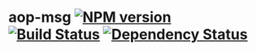 # aop-msg [![NPM version](https://badge.fury.io/js/aop-msg.png)](http://badge.fury.io/js/aop-msg) [![Build Status](https://travis-ci.org/kaelzhang/node-aop-msg.png?branch=master)](https://travis-ci.org/kaelzhang/node-aop-msg) [![Dependency Status](https://gemnasium.com/kaelzhang/node-aop-msg.png)](https://gemnasium.com/kaelzhang/node-aop-msg)
